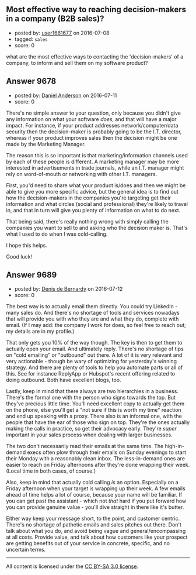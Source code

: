 ## Most effective way to reaching decision-makers in a company (B2B sales)?

- posted by: [user1661677](https://stackexchange.com/users/1829949/user1661677) on 2016-07-08
- tagged: `sales`
- score: 0

<p>what are the most effective ways to contacting the 'decision-makers' of a company, to inform and sell them on my software product?</p>



## Answer 9678

- posted by: [Daniel Anderson](https://stackexchange.com/users/8398759/daniel-anderson) on 2016-07-11
- score: 0

<p>There's no simple answer to your question, only because you didn't give any information on what your software <em>does</em>, and that will have a major impact.  For instance, if your product addresses network/computer/data security then the decision-maker is probably going to be the I.T. director, whereas if your product improves sales then the decision might be one made by the Marketing Manager.</p>

<p>The reason this is so important is that marketing/information channels used by each of these people is different.  A marketing manager may be more interested in advertisements in trade journals, while an I.T. manager might rely on word-of-mouth or networking with other I.T. managers.</p>

<p>First, you'd need to share what your product is/does and then we might be able to give you more specific advice, but the general idea is to find out how the decision-makers in the companies you're targeting get their information and what circles (social and professional) they're likely to travel in, and that in turn will give you plenty of information on what to do next.</p>

<p>That being said, there's really nothing wrong with simply calling the companies you want to sell to and asking who the decision maker is.  That's what I used to do when I was cold-calling.</p>

<p>I hope this helps.</p>

<p>Good luck!</p>



## Answer 9689

- posted by: [Denis de Bernardy](https://stackexchange.com/users/182468/denis-de-bernardy) on 2016-07-12
- score: 0

<p>The best way is to actually email them directly. You could try LinkedIn - many sales do. And there's no shortage of tools and services nowadays that will provide you with who they are and what they do, complete with email. (If I may add: the company I work for does, so feel free to reach out; my details are in my profile.)</p>

<p>That only gets you 10% of the way though. The key is then to get them to actually open your email. And ultimately reply. There's no shortage of tips on "cold emailing" or "outbound" out there. A lot of it is very relevant and very actionable - though be wary of optimizing for yesterday's winning strategy. And there are plenty of tools to help you automate parts or all of this. See for instance ReplyApp or Hubspot's recent offering related to doing outbound. Both have excellent blogs, too.</p>

<p>Lastly, keep in mind that there always are two hierarchies in a business. There's the formal one with the person who signs towards the top. But they've precious little time. You'll need excellent copy to actually get them on the phone, else you'll get a "not sure if this is worth my time" reaction and end up speaking with a proxy. There also is an informal one, with the people that have the ear of those who sign on top. They're the ones actually making the calls in practice, so get their advocacy early. They're <em>super</em> important in your sales process when dealing with larger businesses.</p>

<p>The two don't necessarily read their emails at the same time. The high-in-demand execs often plow through their emails on Sunday evenings to start their Monday with a reasonably clean inbox. The less-in-demand ones are easier to reach on Friday afternoons after they're done wrapping their week. (Local time in both cases, of course.)</p>

<p>Also, keep in mind that actually cold calling <em>is</em> an option. Especially on a Friday afternoon when your target is wrapping up their week. A few emails ahead of time helps a lot of course, because your name will be familiar. If you can get past the assistant - which not <em>that</em> hard if you put forward how you can provide genuine value - you'll dive straight in there like it's butter.</p>

<p>Either way keep your message short, to the point, and customer centric. There's no shortage of pathetic emails and sales pitches out there. Don't talk about what you do, and avoid being vague and general/encompassing at all costs. Provide value, and talk about how customers like your prospect are getting benefits out of your service in concrete, specific, and no uncertain terms.</p>




---

All content is licensed under the [CC BY-SA 3.0 license](https://creativecommons.org/licenses/by-sa/3.0/).
